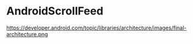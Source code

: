 # AndroidScrollFeed
https://developer.android.com/topic/libraries/architecture/images/final-architecture.png
